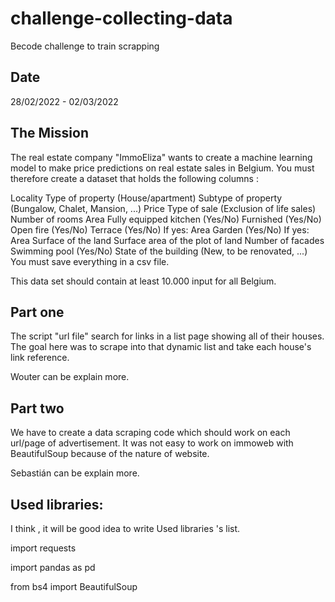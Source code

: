 # challenge-collecting-data
Becode challenge to train scrapping

## Date
28/02/2022 - 02/03/2022

## The Mission
The real estate company "ImmoEliza" wants to create a machine learning model to make price predictions on real estate sales in Belgium. You must therefore create a dataset that holds the following columns :

Locality Type of property (House/apartment) Subtype of property (Bungalow, Chalet, Mansion, ...) Price Type of sale (Exclusion of life sales) Number of rooms Area Fully equipped kitchen (Yes/No) Furnished (Yes/No) Open fire (Yes/No) Terrace (Yes/No) If yes: Area Garden (Yes/No) If yes: Area Surface of the land Surface area of the plot of land Number of facades Swimming pool (Yes/No) State of the building (New, to be renovated, ...) You must save everything in a csv file.

This data set should contain at least 10.000 input for all Belgium.

## Part one
The script "url file" search for links in a list page showing all of their houses. The goal here was to scrape into that dynamic list and take each house's link reference. 

Wouter can be explain more. 
 
## Part two
We have to create a data scraping code which should work on each url/page of advertisement.
It was not easy to work on immoweb with BeautifulSoup because of the nature of website. 

Sebastián can be explain more. 

## Used libraries:
I think , it will be good idea to write Used libraries 's list.

import requests

import pandas as pd

from bs4 import BeautifulSoup
